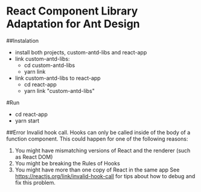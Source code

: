 # React Component Library Adaptation for Ant Design

##Instalation
- install both projects, custom-antd-libs and react-app
- link custom-antd-libs: 
  - cd custom-antd-libs
  - yarn link
- link custom-antd-libs to react-app
  - cd react-app
  - yarn link "custom-antd-libs"

#Run
- cd react-app
- yarn start
    
##Error
Invalid hook call. Hooks can only be called inside of the body of a function component. This could happen for one of the following reasons:
1. You might have mismatching versions of React and the renderer (such as React DOM)
2. You might be breaking the Rules of Hooks
3. You might have more than one copy of React in the same app
   See https://reactjs.org/link/invalid-hook-call for tips about how to debug and fix this problem.
